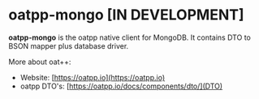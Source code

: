 # oatpp-mongo [IN DEVELOPMENT]

**oatpp-mongo** is the oatpp native client for MongoDB. It contains DTO to BSON mapper plus database driver.

More about oat++:
- Website: [https://oatpp.io](https://oatpp.io)
- oatpp DTO's: [https://oatpp.io/docs/components/dto/](DTO)
